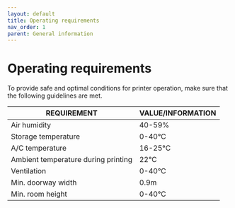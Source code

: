 ```yaml
---
layout: default
title: Operating requirements
nav_order: 1
parent: General information
---
```

<h1> Operating requirements </h1>

To provide safe and optimal conditions for printer operation, make sure that the following guidelines are met.

| REQUIREMENT                         |       VALUE/INFORMATION |
| ---                                 |       -----------       |
| Air humidity                        |          40-59%         |
| Storage temperature                 |          0-40°C         |
| A/C temperature                     |          16-25°C        |
| Ambient temperature during printing |           22°C          |
| Ventilation                         |          0-40°C         |
| Min. doorway width                  |           0.9m          |
| Min. room height                    |          0-40°C         |



